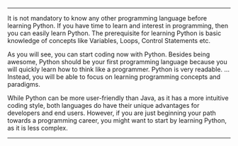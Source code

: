 ---

It is not mandatory to know any other programming language before learning Python. If you have time to learn and interest in programming, then you can easily learn Python. The prerequisite for learning Python is basic knowledge of concepts like Variables, Loops, Control Statements etc.

As you will see, you can start coding now with Python. Besides being awesome, Python should be your first programming language because you will quickly learn how to think like a programmer. Python is very readable. ... Instead, you will be able to focus on learning programming concepts and paradigms.

While Python can be more user-friendly than Java, as it has a more intuitive coding style, both languages do have their unique advantages for developers and end users. However, if you are just beginning your path towards a programming career, you might want to start by learning Python, as it is less complex.

---